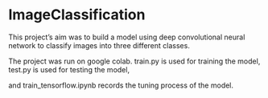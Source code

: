 # ImageClassification

This project’s aim was to build a model using deep convolutional neural network to classify images into three different classes. 

The project was run on google colab. train.py is used for training the model, test.py is used for testing the model, 

and train_tensorflow.ipynb records the tuning process of the model.
